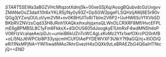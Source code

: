 $START$5SEWa3aBGZVHcMtqzotXdmj5k+00xeSSjXq/AoogBQubvdcGzUvgvvZMANeOsZ3daX10t6xYKLR5j/Ny0y93Z+DpSGW2pgeFLSQHzljAWj6E5r90vQGg3jYZxnjOULoVym2VM+nv0KBHUlToR/Tblm2V6P2+UuHW6ScYfXVbSDBKbRVZNVzsCqd33H8JRnh1XAQkxihxuhjqxnsQLWnOLCRXRF8Mf/HvcEFPLmE6gBPMBSL8C1yFm6FkksX+d3iOUS605dJoogkyE1UmRxF4wdMNShdoPV06FIzVcaIqeAe/pDJc+unIeiB6kUZnTcWC4gLsKvMz2Yfx1xefOXrcPl20rAfB+oLi5NzJ6WPCbl8P33ysjcmHCUfOIAePYDEWVXF3UtkY7t9aGQ/nj+XIODiQeRi11NxMPjNA+YWI1iwa6MAo7AhrGvezH4sOQXk9zLeBRAEZbG4Q6aiHTNicjQ==$END$